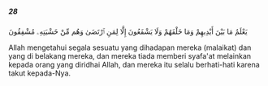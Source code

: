 ##### 28

<span class="ayah">يَعْلَمُ مَا بَيْنَ أَيْدِيهِمْ وَمَا خَلْفَهُمْ وَلَا يَشْفَعُونَ إِلَّا لِمَنِ ٱرْتَضَىٰ وَهُم مِّنْ خَشْيَتِهِۦ مُشْفِقُونَ</span>

<span class="ayah_translation">Allah mengetahui segala sesuatu yang dihadapan mereka (malaikat) dan yang di belakang mereka, dan mereka tiada memberi syafa'at melainkan kepada orang yang diridhai Allah, dan mereka itu selalu berhati-hati karena takut kepada-Nya.</span>
